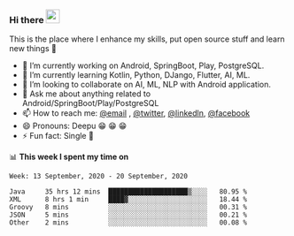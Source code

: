 ### Hi there <img src="https://media.giphy.com/media/hvRJCLFzcasrR4ia7z/giphy.gif" width="25px">
This is the place where I enhance my skills, put open source stuff and learn new things :rofl:

- 🔭 I’m currently working on Android, SpringBoot, Play, PostgreSQL. 
- 🌱 I’m currently learning Kotlin, Python, DJango, Flutter, AI, ML.
- 👯 I’m looking to collaborate on AI, ML, NLP with Android application.
- 💬 Ask me about anything related to Android/SpringBoot/Play/PostgreSQL
- 📫 How to reach me: [@email](deepakgupta7403@gmail.com) , [@twitter](https://twitter.com/deepakgupta7403), [@linkedln](https://in.linkedin.com/in/deepak-gupta-23b3b1113), [@facebook](https://facebook.com/deepakgupta7403)
- 😄 Pronouns: Deepu :grin: :grin: :grin:
- ⚡ Fun fact: Single :grimacing:

📊 **This week I spent my time on**

<!--START_SECTION:waka-->
```text
Week: 13 September, 2020 - 20 September, 2020

Java     35 hrs 12 mins  ████████████████████▒░░░░   80.95 % 
XML      8 hrs 1 min     ████▓░░░░░░░░░░░░░░░░░░░░   18.44 % 
Groovy   8 mins          ░░░░░░░░░░░░░░░░░░░░░░░░░   00.31 % 
JSON     5 mins          ░░░░░░░░░░░░░░░░░░░░░░░░░   00.21 % 
Other    2 mins          ░░░░░░░░░░░░░░░░░░░░░░░░░   00.08 % 
```
<!--END_SECTION:waka-->
